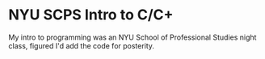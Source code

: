 # NYU SCPS Intro to C/C+
My intro to programming was an NYU School of Professional Studies night class, figured I'd add the code for posterity.
